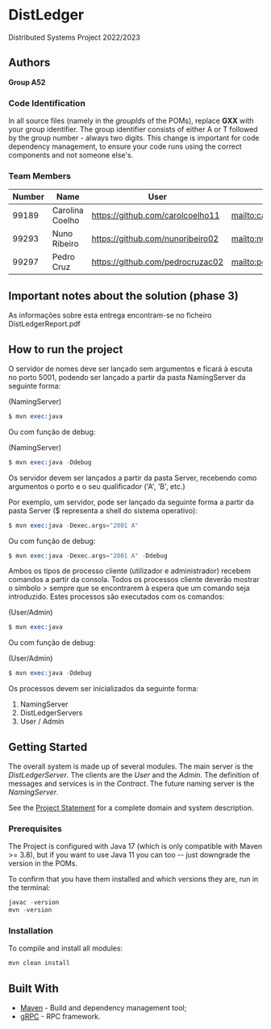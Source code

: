 # DistLedger

Distributed Systems Project 2022/2023

## Authors
  
**Group A52**

### Code Identification

In all source files (namely in the *groupId*s of the POMs), replace __GXX__ with your group identifier. The group
identifier consists of either A or T followed by the group number - always two digits. This change is important for 
code dependency management, to ensure your code runs using the correct components and not someone else's.

### Team Members


| Number | Name              | User                               | Email                                            |
|--------|-------------------|------------------------------------|--------------------------------------------------|
| 99189  | Carolina Coelho   | <https://github.com/carolcoelho11> | <mailto:carolina.coelho@tecnico.ulisboa.pt>      |
| 99293  | Nuno Ribeiro      | <https://github.com/nunoribeiro02> | <mailto:nuno.m.p.ribeiro@tecnico.ulisboa.pt>     |
| 99297  | Pedro Cruz        | <https://github.com/pedrocruzac02> | <mailto:pedro.agostinho.cruz@tecnico.ulisboa.pt> |

## Important notes about the solution (phase 3)

As informações sobre esta entrega encontram-se no ficheiro DistLedgerReport.pdf

## How to run the project

O servidor de nomes deve ser lançado sem argumentos e ficará à escuta no porto 5001, podendo ser lançado a partir da pasta NamingServer da seguinte forma:

(NamingServer)
```s
$ mvn exec:java 
```

Ou com função de debug:

(NamingServer)
```s
$ mvn exec:java -Ddebug
```

Os servidor devem ser lançados a partir da pasta Server, recebendo como argumentos o porto e o seu qualificador ('A', 'B', etc.)

Por exemplo, um servidor, pode ser lançado da seguinte forma a partir da pasta Server ($ representa a shell do sistema operativo):

```s
$ mvn exec:java -Dexec.args="2001 A"
```

Ou com função de debug:

```s
$ mvn exec:java -Dexec.args="2001 A" -Ddebug
```


Ambos os tipos de processo cliente (utilizador e administrador) recebem comandos a partir da consola. Todos os processos cliente deverão mostrar o símbolo > sempre que se encontrarem à espera que um comando seja introduzido. Estes processos são executados com os comandos:

(User/Admin)
```s
$ mvn exec:java
```

Ou com função de debug:

(User/Admin)
```s
$ mvn exec:java -Ddebug
```

Os processos devem ser inicializados da seguinte forma:

1) NamingServer
2) DistLedgerServers
3) User / Admin

## Getting Started

The overall system is made up of several modules. The main server is the _DistLedgerServer_. The clients are the _User_ 
and the _Admin_. The definition of messages and services is in the _Contract_. The future naming server
is the _NamingServer_.

See the [Project Statement](https://github.com/tecnico-distsys/DistLedger) for a complete domain and system description.

### Prerequisites

The Project is configured with Java 17 (which is only compatible with Maven >= 3.8), but if you want to use Java 11 you
can too -- just downgrade the version in the POMs.

To confirm that you have them installed and which versions they are, run in the terminal:

```s
javac -version
mvn -version
```

### Installation

To compile and install all modules:

```s
mvn clean install
```

## Built With

* [Maven](https://maven.apache.org/) - Build and dependency management tool;
* [gRPC](https://grpc.io/) - RPC framework.
